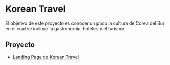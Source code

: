 # Korean Travel

El objetivo de este proyecto es conocer un poco la cultura de Corea del Sur en el cual se incluye la gastronomía, hoteles y el turismo.

## Proyecto

- [Landing Page de Korean Travel](https://guevarita24.github.io/korean-travel/koreantravel)
